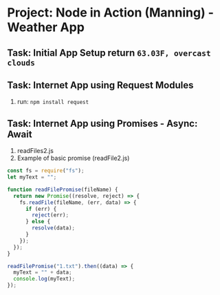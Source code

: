 # Project: Node in Action (Manning) - Weather App

## Task: Initial App Setup return ```63.03F, overcast clouds```

## Task: Internet App using Request Modules

1. run: ```npm install request```

## Task: Internet App using Promises - Async: Await

1. readFiles2.js
2. Example of basic promise (readFile2.js)

```Javascript
const fs = require("fs");
let myText = "";

function readFilePromise(fileName) {
  return new Promise((resolve, reject) => {
    fs.readFile(fileName, (err, data) => {
      if (err) {
        reject(err);
      } else {
        resolve(data);
      }
    });
  });
}

readFilePromise("1.txt").then((data) => {
  myText = "" + data;
  console.log(myText);
});
```
